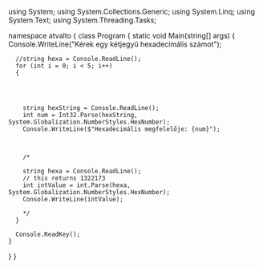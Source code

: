 using System;
using System.Collections.Generic;
using System.Linq;
using System.Text;
using System.Threading.Tasks;

namespace atvalto
{
  class Program
  {
    static void Main(string[] args)
    {
      Console.WriteLine("Kérek egy kétjegyű hexadecimális számot");

      //string hexa = Console.ReadLine();
      for (int i = 0; i < 5; i++)
      {




        string hexString = Console.ReadLine();
        int num = Int32.Parse(hexString, System.Globalization.NumberStyles.HexNumber);
        Console.WriteLine($"Hexadecimális megfelelője: {num}");
 


        /*
         
        string hexa = Console.ReadLine();
        // this returns 1322173
        int intValue = int.Parse(hexa, System.Globalization.NumberStyles.HexNumber);
        Console.WriteLine(intValue);

        */
      }

      Console.ReadKey();
    }
  }
}
